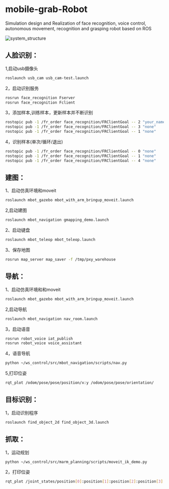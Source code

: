 # mobile-grab-Robot
Simulation design and Realization of face recognition, voice control, autonomous movement, recognition and grasping robot based on ROS

![system_structure](https://github.com/pengxinyi-up/mobile-grab-Robot/raw/master/photos/system_structure.png) 

## 人脸识别：
1,启动usb摄像头
```bash
roslaunch usb_cam usb_cam-test.launch
```
2，启动识别服务
```bash
rosrun face_recognition Fserver
rosrun face_recognition Fclient
```
3，添加样本,训练样本，更新样本并不断识别
```bash
rostopic pub -1 /fr_order face_recognition/FRClientGoal -- 2 "your_name"
rostopic pub -1 /fr_order face_recognition/FRClientGoal -- 3 "none"
rostopic pub -1 /fr_order face_recognition/FRClientGoal -- 1 "none" 
```
4，识别样本(单次/循环/退出)
```bash
rostopic pub -1 /fr_order face_recognition/FRClientGoal -- 0 "none"
rostopic pub -1 /fr_order face_recognition/FRClientGoal -- 1 "none" 
rostopic pub -1 /fr_order face_recognition/FRClientGoal -- 4 "none" 
```
## 建图：
1、启动仿真环境和moveit
```bash
roslaunch mbot_gazebo mbot_with_arm_bringup_moveit.launch
```
2,启动建图
```bash
roslaunch mbot_navigation gmapping_demo.launch
```
2、启动键盘
```bash
roslaunch mbot_teleop mbot_teleop.launch
```
3、保存地图
```bash
rosrun map_server map_saver -f /tmp/pxy_warehouse
```

## 导航：
1、启动仿真环境和和moveit
```bash
roslaunch mbot_gazebo mbot_with_arm_bringup_moveit.launch
```
2,启动导航
```bash
roslaunch mbot_navigation nav_room.launch
```
3，启动语音
```bash
rosrun robot_voice iat_publish
rosrun robot_voice voice_assistant
```
4，语音导航
```bash
python ~/ws_control/src/mbot_navigation/scripts/nav.py
```
5,打印位姿
```bash
rqt_plot /odom/pose/pose/position/x:y /odom/pose/pose/orientation/
```

## 目标识别：
1，启动识别程序
```bash
roslaunch find_object_2d find_object_3d.launch
```

## 抓取：
1，运动规划
```bash
python ~/ws_control/src/marm_planning/scripts/moveit_ik_demo.py
```
2，打印位姿
```bash
rqt_plot /joint_states/position[0]:position[1]:position[2]:position[3]:position[4]:position[5]:position[6]
```




